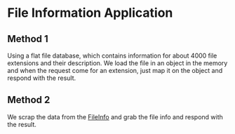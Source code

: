 # File Information Application

## Method 1
Using a flat file database, which contains information for about 4000 file extensions
and their description.
We load the file in an object in the memory and when the request come for an extension, just map it on the object and respond with the result.

## Method 2
We scrap the data from the [FileInfo](https://fileinfo.com) and grab the file info
and respond with the result.